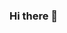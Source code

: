 ### Hi there 👋

<!--
**Root-107/Root-107** is a ✨ _special_ ✨ repository because its `README.md` (this file) appears on your GitHub profile.

### About me

### Porftolios
You can visit my website where I will ether have my portfolio or something interesting im working on.
https://justbadcode.co.uk/

Here you can take a look at my artistic and creative side.
https://www.artstation.com/sampugh

### Passtimes
Table top
